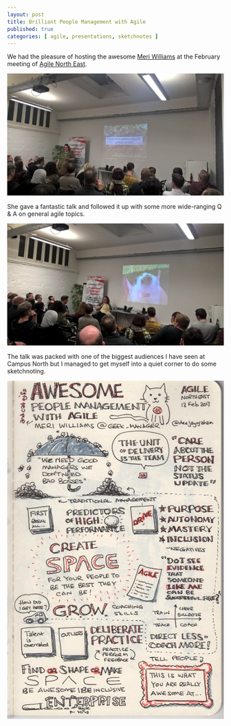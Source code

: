 ```yaml
---
layout: post
title: Brilliant People Management with Agile
published: true
categories: [ agile, presentations, sketchnotes ]
---
```


We had the pleasure of hosting the awesome <a href="https://twitter.com/geek_manager/">Meri Williams</a> at the February meeting of <a href="https://www.meetup.com/Agile-North-East/events/235774940/">Agile North East</a>.

<img src="/img/posts/brilliant-people-management-with-agile/traditional-management.jpg" alt="Meri" class="u-max-full-width" />

She gave a fantastic talk and followed it up with some more wide-ranging
Q &amp; A on general agile topics.

<img src="/img/posts/brilliant-people-management-with-agile/hedgehog.jpg" alt="Meri" class="u-max-full-width" />

The talk was packed with one of the biggest audiences I have seen at Campus North
but I managed to get myself into a quiet corner to do some sketchnoting.

![sketchnote](/img/posts/brilliant-people-management-with-agile/brilliant-people-management-with-agile-williams.jpeg)
